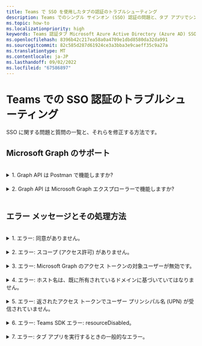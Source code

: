 ```yaml
---
title: Teams で SSO を使用したタブの認証のトラブルシューティング
description: Teams でのシングル サインオン (SSO) 認証の問題と、タブ アプリでシングル サインオン (SSO) を使用する方法のトラブルシューティングを行います。
ms.topic: how-to
ms.localizationpriority: high
keywords: Teams 認証タブ Microsoft Azure Active Directory (Azure AD) SSO エラーに関する質問
ms.openlocfilehash: 8396b42c217ea58a0a4709e1dbd8580da32da991
ms.sourcegitcommit: 82c585d287d61924ce3a3bba3e9caeff35c9a27a
ms.translationtype: MT
ms.contentlocale: ja-JP
ms.lasthandoff: 09/02/2022
ms.locfileid: "67586897"
---
```

# <a name="troubleshoot-sso-authentication-in-teams"></a>Teams での SSO 認証のトラブルシューティング

SSO に関する問題と質問の一覧と、それらを修正する方法です。
<br>

## <a name="support-for-microsoft-graph"></a>Microsoft Graph のサポート

<br>
<details>
<summary>1. Graph API は Postman で機能しますか?</summary>
<br>
Microsoft Graph API は Microsoft Graph Postman のコレクションで使用できます。

詳細については、「[Microsoft Graph API で Postman を使用する](/graph/use-postman)」をご覧ください。
</details>
<br>
<details>
<summary>2. Graph API は Microsoft Graph エクスプローラーで機能しますか?</summary>
<br>
はい、Graph API は Microsoft Graph エクスプローラーで機能します。

詳細については、「[Graph エクスプローラー](https://developer.microsoft.com/graph/graph-explorer)」を参照してください。

</details>
<br>

## <a name="error-messages-and-how-to-handle-them"></a>エラー メッセージとその処理方法

<br>
<details>
<summary>1. エラー: 同意がありません。</summary>
<br>
Azure AD は、Microsoft Graph のリソースへのアクセス要求を受信すると、ユーザー (またはテナント管理者) がこのリソースに対する同意があるかどうかを確認します。 ユーザーまたは管理者からの同意の記録がない場合、Azure AD は Web サービスにエラー メッセージを送信します。

コードでは、エラーを処理する方法 (たとえば、403 Forbidden 応答の本文にて) をクライアントに指示する必要があります:

- タブ アプリに管理者のみが同意できる Microsoft Graph スコープが必要な場合は、コードでエラーを生成する必要があります。
- 唯一必要なスコープに対して同意できるのがユーザーである場合は、コードはユーザー認証の代替システムにフォールバックする必要があります。

</details>
<br>
<details>
<summary>2. エラー: スコープ (アクセス許可) がありません。</summary>
<br>
このエラーは、開発中にのみ発生します。

このエラーを処理するには、サーバー側のコードからクライアントに 403 Forbidden 応答を送信する必要があります。 そのエラーをコンソールに記録するか、ログに記録する必要があります。
</details>
<br>
<details>
<summary>3. エラー: Microsoft Graph のアクセス トークンの対象ユーザーが無効です。</summary>
<br>
サーバー側のコードは、クライアントに 403 Forbidden 応答を送信して、ユーザーにメッセージを表示する必要があります。 また、エラーをコンソールに記録するか、ログに記録することをお勧めします。
</details>
<br>
<details>
<summary>4. エラー: ホスト名は、既に所有されているドメインに基づいていてはなりません。</summary>
<br>
このエラーは、次の 2 つのシナリオのいずれかで発生します:

1. カスタム ドメインは Azure AD に追加されていません。 カスタム ドメインを Azure AD に追加して登録するには、 [Azure AD にカスタム ドメイン名を追加する](/azure/active-directory/fundamentals/add-custom-domain) の手順に従い、その後手順通りに [アクセス トークンのスコープを](tab-sso-register-aad.md#configure-scope-for-access-token) をもう一度構成します。
1. Microsoft 365 テナントで管理者資格情報を使用してサインインしていません。 管理者として Microsoft 365 にサインインします。

</details>
<br>
<details>
<summary>5. エラー: 返されたアクセス トークンでユーザー プリンシパル名 (UPN) が受信されていません。</summary>
<br>
AZURE AD では、オプションの要求として UPN を追加できます。

詳細については、「[アプリにオプションの要求を提供する](/azure/active-directory/develop/active-directory-optional-claims)」と「[アクセス トークン](/azure/active-directory/develop/access-tokens)」を参照してください。
</details>
<br>
<details>
<summary>6. エラー: Teams SDK エラー: resourceDisabled。</summary>
<br>
このエラーを回避するには、アプリケーション ID URI が Azure AD アプリの登録と Teams クライエントで正しく構成されていることを確認してください。

アプリケーション ID URI の詳細については、「[API を公開するには](tab-sso-register-aad.md#to-expose-an-api)」を参照してください。

</details>
<br>

<details>
<summary>7. エラー: タブ アプリを実行するときの一般的なエラー。</summary>
<br>
Azure AD で行われたアプリ構成の中、 1 つ以上が正しくない場合、一般的なエラーが表示されることがあります。 このエラーを解決するには、コードで構成されたアプリの詳細と Teams マニフェストが Azure AD の値と一致するかどうかを確認します。

次の図は、Azure AD で構成されたアプリの詳細の例を示しています。

:::image type="content" source="../../../assets/images/authentication/teams-sso-tabs/azure-app-details.png" alt-text="Azure AD のアプリ構成値":::

Azure AD、クライアント側コード、Teams アプリ マニフェストの間で、次の値が一致しているかを確認します:

- **アプリ ID**: Azure AD で生成したアプリ ID は、コードと Teams マニフェスト ファイルで同じである必要があります。 Teams マニフェストのアプリ ID が Azure AD の **アプリケーション (クライアント) ID** と一致するかどうかを確認します。

- **アプリ シークレット**: アプリのバックエンドで構成されたアプリ シークレットは、Azure AD の **クライアント資格情報** と一致する必要があります。
    クライアント シークレットの有効期限が切れているかどうかも確認する必要があります。

- **アプリケーション ID URI**: コードと Teams アプリ マニフェスト ファイル内のアプリ ID URI は、Azure AD の **アプリケーション ID URI** と一致する必要があります。

- **アプリのアクセス許可**: スコープで定義したアクセス許可がアプリの要件に従っているかどうかを確認します。 そうである場合は、アクセス トークンでユーザーに付与されたかどうかを確認します。

- **管理者の同意**: スコープに管理者の同意が必要な場合は、特定のスコープに対してユーザーに同意が付与されているかどうかを確認します。

さらに、タブ アプリに送信されたアクセス トークンを調べて、次の値が正しいかどうかを確認します:

- **対象ユーザー (aud)**: トークン内のアプリ ID が Azure AD で指定されている正しいものかどうかを確認します。
- **テナント ID (tid)**: トークンに記載されているテナントが正しいかどうかを確認します。
- **ユーザー ID (preferred_username)**: ユーザー ID が、現在のユーザーがアクセスしようとするスコープのアクセス トークン要求のユーザー名と一致するかどうかを確認します。
- **スコープ (scp)**: アクセス トークンが要求されるスコープが正しく、Azure AD で定義されているかどうかを確認します。
- **Azure AD バージョン 1.0 または 2.0 (ver)**: Azure AD のバージョンが正しいかどうかを確認します。

[JWT](https://jwt.ms) を使用してトークンを検査できます。

</details>
